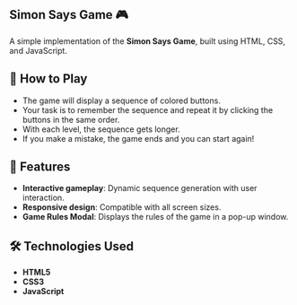 ## Simon Says Game 🎮

A simple implementation of the **Simon Says Game**, built using HTML, CSS, and JavaScript.

## 🎯 How to Play
- The game will display a sequence of colored buttons.
- Your task is to remember the sequence and repeat it by clicking the buttons in the same order.
- With each level, the sequence gets longer. 
- If you make a mistake, the game ends and you can start again!

## 🚀 Features
- **Interactive gameplay**: Dynamic sequence generation with user interaction.
- **Responsive design**: Compatible with all screen sizes.
- **Game Rules Modal**: Displays the rules of the game in a pop-up window.

## 🛠️ Technologies Used
- **HTML5**
- **CSS3**
- **JavaScript**

